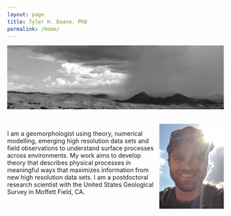 ```yaml
---
layout: page
title: Tyler H. Doane, PhD
permalink: /home/
---
```

![](docs/AZView.png)

<br />

<img style="float: right;" src = "docs/hShot.png" width="150px"> 

I am a geomorphologist using theory, numerical modelling, emerging high resolution data sets and field observations to understand surface processes across environments. My work aims to develop theory that describes physical processes in meaningful ways that maximizes information from new high resolution data sets. I am a postdoctoral research scientist with the United States Geological Survey in Moffett Field, CA.
